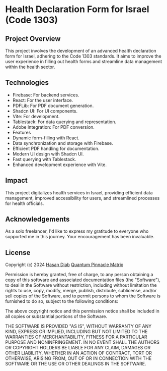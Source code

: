 # Health Declaration Form for Israel (Code 1303)
## Project Overview
This project involves the development of an advanced health declaration form for Israel, adhering to the Code 1303 standards. It aims to improve the user experience in filling out health forms and streamline data management within the health sector.

## Technologies
- Firebase: For backend services.
- React: For the user interface.
- PDFLib: For PDF document generation.
- Shadcn UI: For UI components.
- Vite: For development.
- Tablestack: For data querying and representation.
- Adobe Integration: For PDF conversion.
- Features
- Dynamic form-filling with React.
- Data synchronization and storage with Firebase.
- Efficient PDF handling for documentation.
- Modern UI design with Shadcn UI.
- Fast querying with Tablestack.
- Enhanced development experience with Vite.
## Impact
This project digitalizes health services in Israel, providing efficient data management, improved accessibility for users, and streamlined processes for health officials.

## Acknowledgements
As a solo freelancer, I'd like to express my gratitude to everyone who supported me in this journey. Your encouragement has been invaluable.

## License
Copyright (c) 2024 [Hasan Diab](https://quantumpinnaclematrix.tech/) [Quantum Pinnacle Matrix](https://quantumpinnaclematrix.tech/)

Permission is hereby granted, free of charge, to any person obtaining a copy of this software and associated documentation files (the "Software"), to deal in the Software without restriction, including without limitation the rights to use, copy, modify, merge, publish, distribute, sublicense, and/or sell copies of the Software, and to permit persons to whom the Software is furnished to do so, subject to the following conditions:

The above copyright notice and this permission notice shall be included in all copies or substantial portions of the Software.

THE SOFTWARE IS PROVIDED "AS IS", WITHOUT WARRANTY OF ANY KIND, EXPRESS OR IMPLIED, INCLUDING BUT NOT LIMITED TO THE WARRANTIES OF MERCHANTABILITY, FITNESS FOR A PARTICULAR PURPOSE AND NONINFRINGEMENT. IN NO EVENT SHALL THE AUTHORS OR COPYRIGHT HOLDERS BE LIABLE FOR ANY CLAIM, DAMAGES OR OTHER LIABILITY, WHETHER IN AN ACTION OF CONTRACT, TORT OR OTHERWISE, ARISING FROM, OUT OF OR IN CONNECTION WITH THE SOFTWARE OR THE USE OR OTHER DEALINGS IN THE SOFTWARE.
